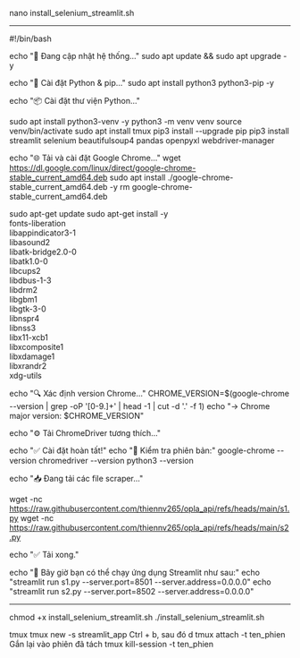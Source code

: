 nano install_selenium_streamlit.sh

-----
#!/bin/bash

echo "🔧 Đang cập nhật hệ thống..."
sudo apt update && sudo apt upgrade -y

echo "🐍 Cài đặt Python & pip..."
sudo apt install python3 python3-pip -y

echo "📦 Cài đặt thư viện Python..."

sudo apt install python3-venv -y
python3 -m venv venv
source venv/bin/activate
sudo apt install tmux
pip3 install --upgrade pip
pip3 install streamlit selenium beautifulsoup4 pandas openpyxl webdriver-manager 

echo "🌐 Tải và cài đặt Google Chrome..."
wget https://dl.google.com/linux/direct/google-chrome-stable_current_amd64.deb
sudo apt install ./google-chrome-stable_current_amd64.deb -y
rm google-chrome-stable_current_amd64.deb

sudo apt-get update
sudo apt-get install -y \
    fonts-liberation \
    libappindicator3-1 \
    libasound2 \
    libatk-bridge2.0-0 \
    libatk1.0-0 \
    libcups2 \
    libdbus-1-3 \
    libdrm2 \
    libgbm1 \
    libgtk-3-0 \
    libnspr4 \
    libnss3 \
    libx11-xcb1 \
    libxcomposite1 \
    libxdamage1 \
    libxrandr2 \
    xdg-utils


echo "🔍 Xác định version Chrome..."
CHROME_VERSION=$(google-chrome --version | grep -oP '[0-9.]+' | head -1 | cut -d '.' -f 1)
echo "→ Chrome major version: $CHROME_VERSION"

echo "⚙️ Tải ChromeDriver tương thích..."

echo "✅ Cài đặt hoàn tất!"
echo "📍 Kiểm tra phiên bản:"
google-chrome --version
chromedriver --version
python3 --version

echo "📥 Đang tải các file scraper..."

wget -nc https://raw.githubusercontent.com/thiennv265/opla_api/refs/heads/main/s1.py
wget -nc https://raw.githubusercontent.com/thiennv265/opla_api/refs/heads/main/s2.py

echo "✅ Tải xong."

echo "🚀 Bây giờ bạn có thể chạy ứng dụng Streamlit như sau:"
echo "streamlit run s1.py --server.port=8501 --server.address=0.0.0.0"
echo "streamlit run s2.py --server.port=8502 --server.address=0.0.0.0"


-----
chmod +x install_selenium_streamlit.sh
./install_selenium_streamlit.sh

tmux
tmux new -s streamlit_app
Ctrl + b, sau đó d
tmux attach -t ten_phien	Gắn lại vào phiên đã tách
tmux kill-session -t ten_phien

